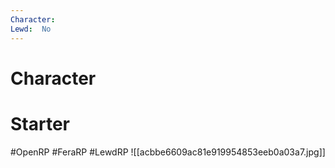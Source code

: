 ```yaml
---
Character: 
Lewd:  No
---
```

# Character


# Starter


#OpenRP #FeraRP #LewdRP
![[acbbe6609ac81e919954853eeb0a03a7.jpg]]